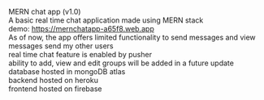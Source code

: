 MERN chat app (v1.0)  
A basic real time chat application made using MERN stack  
demo: https://mernchatapp-a65f8.web.app  
As of now, the app offers limited functionality to send messages and view messages send my other users  
real time chat feature is enabled by pusher  
ability to add, view and edit groups will be added in a future update  
database hosted in mongoDB atlas  
backend hosted on heroku  
frontend hosted on firebase  


